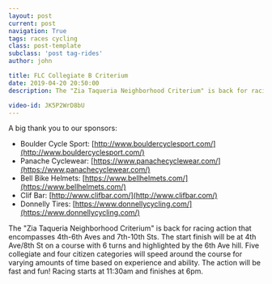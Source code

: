 ```yaml
---
layout: post
current: post
navigation: True
tags: races cycling
class: post-template
subclass: 'post tag-rides'
author: john

title: FLC Collegiate B Criterium
date: 2019-04-20 20:50:00
description: The "Zia Taqueria Neighborhood Criterium" is back for racing action that encompasses 4th-6th Aves and 7th-10th Sts. The start finish will be at 4th Ave/8th St on a course with 6 turns and highlighted by the 6th Ave hill. Five collegiate and four citizen categories will speed around the course for varying amounts of time based on experience and ability. The action will be fast and fun! Racing starts at 11:30am and finishes at 6pm.

video-id: JK5P2WrD8bU
---
```


A big thank you to our sponsors:
- Boulder Cycle Sport: [http://www.bouldercyclesport.com/](http://www.bouldercyclesport.com/)
- Panache Cyclewear: [https://www.panachecyclewear.com/](https://www.panachecyclewear.com/)
- Bell Bike Helmets: [https://www.bellhelmets.com/](https://www.bellhelmets.com/)
- Clif Bar: [http://www.clifbar.com/](http://www.clifbar.com/)
- Donnelly Tires: [https://www.donnellycycling.com/](https://www.donnellycycling.com/)

The "Zia Taqueria Neighborhood Criterium" is back for racing action that encompasses 4th-6th Aves and 7th-10th Sts. The start finish will be at 4th Ave/8th St on a course with 6 turns and highlighted by the 6th Ave hill. Five collegiate and four citizen categories will speed around the course for varying amounts of time based on experience and ability. The action will be fast and fun! Racing starts at 11:30am and finishes at 6pm.